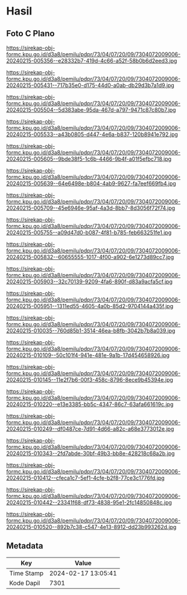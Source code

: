 # Hasil

## Foto C Plano

https://sirekap-obj-formc.kpu.go.id/d3a8/pemilu/pdpr/73/04/07/20/09/7304072009006-20240215-005356--e28332b7-419d-4c66-a52f-58b0b6d2eed3.jpg

https://sirekap-obj-formc.kpu.go.id/d3a8/pemilu/pdpr/73/04/07/20/09/7304072009006-20240215-005431--717b35e0-d175-44d0-a0ab-db29d3b7a1d9.jpg

https://sirekap-obj-formc.kpu.go.id/d3a8/pemilu/pdpr/73/04/07/20/09/7304072009006-20240215-005504--5d383abe-95da-467d-a797-9471c87c80b7.jpg

https://sirekap-obj-formc.kpu.go.id/d3a8/pemilu/pdpr/73/04/07/20/09/7304072009006-20240215-005533--a43b0805-d447-4e6a-b837-120b8941e792.jpg

https://sirekap-obj-formc.kpu.go.id/d3a8/pemilu/pdpr/73/04/07/20/09/7304072009006-20240215-005605--9bde38f5-1c6b-4466-9b4f-a01f5efbc718.jpg

https://sirekap-obj-formc.kpu.go.id/d3a8/pemilu/pdpr/73/04/07/20/09/7304072009006-20240215-005639--64e6498e-b804-4ab9-9627-fa7eef669fb4.jpg

https://sirekap-obj-formc.kpu.go.id/d3a8/pemilu/pdpr/73/04/07/20/09/7304072009006-20240215-005709--45e6946e-95af-4a3d-8bb7-8d3056f72f74.jpg

https://sirekap-obj-formc.kpu.go.id/d3a8/pemilu/pdpr/73/04/07/20/09/7304072009006-20240215-005755--a09d47d0-b087-4f81-b785-feb663251fe1.jpg

https://sirekap-obj-formc.kpu.go.id/d3a8/pemilu/pdpr/73/04/07/20/09/7304072009006-20240215-005832--60655555-1017-4f00-a902-6e1273d89cc7.jpg

https://sirekap-obj-formc.kpu.go.id/d3a8/pemilu/pdpr/73/04/07/20/09/7304072009006-20240215-005903--32c70139-9209-4fa6-890f-d83a9acfa5cf.jpg

https://sirekap-obj-formc.kpu.go.id/d3a8/pemilu/pdpr/73/04/07/20/09/7304072009006-20240215-005951--1311ed55-4605-4a0b-85d2-9704144a435f.jpg

https://sirekap-obj-formc.kpu.go.id/d3a8/pemilu/pdpr/73/04/07/20/09/7304072009006-20240215-010035--760d85b1-3514-46ea-b8fb-3042b7b8a039.jpg

https://sirekap-obj-formc.kpu.go.id/d3a8/pemilu/pdpr/73/04/07/20/09/7304072009006-20240215-010109--50c101f4-941e-481e-9a1b-17d454658926.jpg

https://sirekap-obj-formc.kpu.go.id/d3a8/pemilu/pdpr/73/04/07/20/09/7304072009006-20240215-010145--11e2f7b6-00f3-458c-8796-8ece9b45394e.jpg

https://sirekap-obj-formc.kpu.go.id/d3a8/pemilu/pdpr/73/04/07/20/09/7304072009006-20240215-010220--e13e3385-bb5c-4347-86c7-63afa661619c.jpg

https://sirekap-obj-formc.kpu.go.id/d3a8/pemilu/pdpr/73/04/07/20/09/7304072009006-20240215-010249--df0487ce-7d91-4d66-a82c-a68e3773012e.jpg

https://sirekap-obj-formc.kpu.go.id/d3a8/pemilu/pdpr/73/04/07/20/09/7304072009006-20240215-010343--2fd7abde-30bf-49b3-bb8e-428218c68a2b.jpg

https://sirekap-obj-formc.kpu.go.id/d3a8/pemilu/pdpr/73/04/07/20/09/7304072009006-20240215-010412--cfeca1c7-5ef1-4cfe-b2f8-77ce3c1776fd.jpg

https://sirekap-obj-formc.kpu.go.id/d3a8/pemilu/pdpr/73/04/07/20/09/7304072009006-20240215-010442--23341f68-df73-4838-95e1-2fc14850848c.jpg

https://sirekap-obj-formc.kpu.go.id/d3a8/pemilu/pdpr/73/04/07/20/09/7304072009006-20240215-010520--892b7c38-c547-4e13-8912-dd23b993262d.jpg


## Metadata

| Key        | Value               |
| ---------- | ------------------- |
| Time Stamp | 2024-02-17 13:05:41 |
| Kode Dapil | 7301                |



